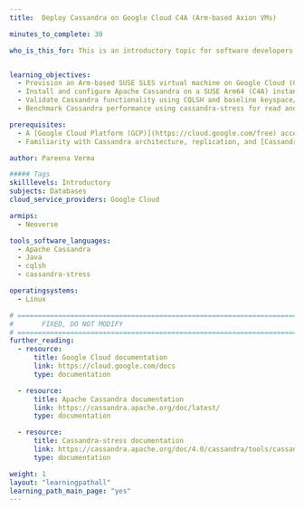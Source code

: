 ```yaml
---
title:  Deploy Cassandra on Google Cloud C4A (Arm-based Axion VMs)

minutes_to_complete: 30

who_is_this_for: This is an introductory topic for software developers migrating Cassandra workloads from x86_64 to Arm-based servers, specifically on Google Cloud C4A virtual machines built on Axion processors.


learning_objectives:
  - Provision an Arm-based SUSE SLES virtual machine on Google Cloud (C4A with Axion processors)
  - Install and configure Apache Cassandra on a SUSE Arm64 (C4A) instance
  - Validate Cassandra functionality using CQLSH and baseline keyspace/table operations
  - Benchmark Cassandra performance using cassandra-stress for read and write workloads on Arm64 (Aarch64) architecture

prerequisites:
  - A [Google Cloud Platform (GCP)](https://cloud.google.com/free) account with billing enabled
  - Familiarity with Cassandra architecture, replication, and [Cassandra partitioning & event-driven I/O](https://cassandra.apache.org/doc/stable/cassandra/architecture/)

author: Pareena Verma

##### Tags
skilllevels: Introductory
subjects: Databases
cloud_service_providers: Google Cloud

armips:
  - Neoverse

tools_software_languages:
  - Apache Cassandra
  - Java
  - cqlsh
  - cassandra-stress

operatingsystems:
  - Linux

# ================================================================================
#       FIXED, DO NOT MODIFY
# ================================================================================
further_reading:
  - resource:
      title: Google Cloud documentation
      link: https://cloud.google.com/docs
      type: documentation

  - resource:
      title: Apache Cassandra documentation
      link: https://cassandra.apache.org/doc/latest/
      type: documentation

  - resource:
      title: Cassandra-stress documentation
      link: https://cassandra.apache.org/doc/4.0/cassandra/tools/cassandra_stress.html
      type: documentation

weight: 1
layout: "learningpathall"
learning_path_main_page: "yes"
---
```

